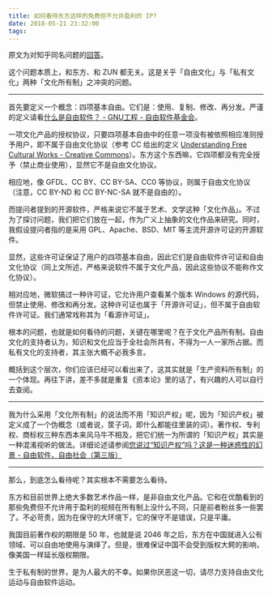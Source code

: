 ```yaml
---
title: 如何看待东方这样的免费但不允许盈利的 IP?
date: 2018-05-21 23:32:00
tags:
---
```


原文为对知乎同名问题的[回答](https://www.zhihu.com/question/277902599/answer/397552977)。

这个问题本质上，和东方、和 ZUN 都无关。这是关乎「自由文化」与「私有文化」两种「文化所有制」之冲突的问题。

----

首先要定义一个概念：四项基本自由。它们是：使用、复制、修改、再分发。严谨的定义请看[什么是自由软件？ - GNU工程 - 自由软件基金会](https://www.gnu.org/philosophy/free-sw.zh-cn.html)。

一项文化产品的授权协议，只要四项基本自由中的任意一项没有被依照相应准则授予用户，即不属于自由文化协议（参考 CC 给出的定义 [Understanding Free Cultural Works - Creative Commons](https://creativecommons.org/share-your-work/public-domain/freeworks)）。东方这个东西嘛，它四项都没有完全授予（禁止商业使用），显然它不是自由文化协议。

相应地，像 GFDL、CC BY、CC BY-SA、CC0 等协议，则属于自由文化协议（注意，CC BY-ND 和 CC BY-NC-SA 就不是自由的）。

而提问者提到的开源软件，严格来说它不属于艺术、文学这种「文化作品」。不过为了探讨问题，我们把它们放在一起，作为广义上抽象的文化作品来研究。同时，我假设提问者指的是采用 GPL、Apache、BSD、MIT 等主流开源许可证的开源软件。

显然，这些许可证保证了用户的四项基本自由，因此它们是自由软件许可证和自由文化协议（同上文所述，严格来说软件不属于文化产品，因此这些协议不能称作文化协议）。

相对应地，微软搞过一种许可证，它允许用户查看某个版本 Windows 的源代码，但禁止使用、修改和再分发。这种许可证也属于「开源许可证」，但不属于自由软件许可证。我们通常戏称其为「看源许可证」。

根本的问题，也就是如何看待的问题，关键在哪里呢？在于文化产品所有制。自由文化的支持者认为，知识和文化应当于全社会所共有，不得为一人一家所占据。而私有文化的支持者，其主张大概不必我多言。

概括到这个层次，你们应该已经可以看出来了，这其实就是「生产资料所有制」的一个体现。再往下讲，差不多就是重复《资本论》里的话了，有兴趣的人可以自行去查阅。

----

我为什么采用「文化所有制」的说法而不用「知识产权」呢，因为「知识产权」被定义成了一个伪概念（或者说，筐子词，即什么都能往里装的词）。著作权、专利权、商标权三种东西本来风马牛不相及，把它们统一为所谓的「知识产权」其实是一种混淆视听的做法。详细论述请参阅[您说过“知识产权”吗？这是一种迷惑性的幻景 - 自由软件，自由社会（第三版）](https://fsfs-zh.readthedocs.io/zh/latest/not-ipr/)

----

那么，到底怎么看待呢？其实根本不需要怎么看待。

东方和目前世界上绝大多数艺术作品一样，是非自由文化产品。它和在优酷看到的那些免费但不允许用于盈利的视频在所有制上没什么不同，只是前者粉丝多一些罢了。不必苛责，因为在保守的大环境下，它的保守不是错误，只是平庸。

我国目前著作权的期限是 50 年，也就是说 2046 年之后，东方在中国就进入公有领域、可以自由地使用与演绎了。但是，很难保证中国不会受到版权大鳄的影响，像美国一样延长版权期限。

生于私有制的世界，是为人最大的不幸。如果你厌恶这一切，请尽力支持自由文化运动与自由软件运动。
